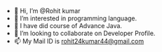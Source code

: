 - 👋 Hi, I’m @Rohit kumar
- 👀 I’m interested in programming language.
- 🌱 I have did course of Advance Java.
- 💞️ I’m looking to collaborate on Developer Profile.
- 📫 My Mail ID is rohit24kumar44@gmail.com

<!---
Rohit24k/Rohit24k is a ✨ special ✨ repository because its `README.md` (this file) appears on your GitHub profile.
You can click the Preview link to take a look at your changes.
--->
